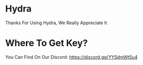 # Hydra
Thanks For Using Hydra, We Really Appreciate It

# Where To Get Key?
You Can Find On Our Discord: 
https://discord.gg/YYSdmWt5u4
